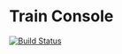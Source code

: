 # Train Console
[![Build Status](https://travis-ci.org/ironiclensflare/train-console.svg?branch=master)](https://travis-ci.org/ironiclensflare/train-console)
